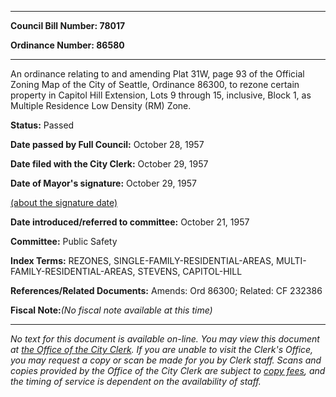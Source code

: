 

********

**Council Bill Number: 78017**
   
**Ordinance Number: 86580**
********

 An ordinance relating to and amending Plat 31W, page 93 of the Official Zoning Map of the City of Seattle, Ordinance 86300, to rezone certain property in Capitol Hill Extension, Lots 9 through 15, inclusive, Block 1, as Multiple Residence Low Density (RM) Zone.

**Status:** Passed
   
**Date passed by Full Council:** October 28, 1957
   
**Date filed with the City Clerk:** October 29, 1957
   
**Date of Mayor's signature:** October 29, 1957
   
[(about the signature date)](/~public/approvaldate.htm)
   
   
   
**Date introduced/referred to committee:** October 21, 1957
   
**Committee:** Public Safety
   
   
**Index Terms:** REZONES, SINGLE-FAMILY-RESIDENTIAL-AREAS, MULTI-FAMILY-RESIDENTIAL-AREAS, STEVENS, CAPITOL-HILL

**References/Related Documents:** Amends: Ord 86300; Related: CF 232386

**Fiscal Note:**_(No fiscal note available at this time)_
********

_No text for this document is available on-line. You may view this document at [the Office of the City Clerk](http://www.seattle.gov/leg/clerk/contactUs.htm). If you are unable to visit the Clerk's Office, you may request a copy or scan be made for you by Clerk staff. Scans and copies provided by the Office of the City Clerk are subject to [copy fees](http://clerk.seattle.gov/~public/clerkfees.htm), and the timing of service is dependent on the availability of staff._

